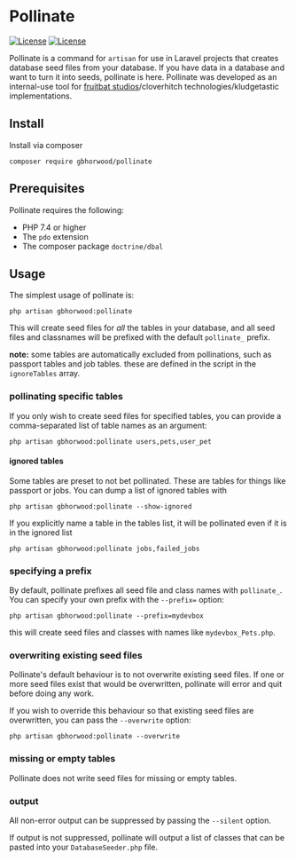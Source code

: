 # Pollinate
[![License](http://poser.pugx.org/gbhorwood/pollinate/license)](https://packagist.org/packages/gbhorwood/pollinate)
[![License](http://poser.pugx.org/gbhorwood/pollinate/require/php)](https://packagist.org/packages/gbhorwood/pollinate)

Pollinate is a command for `artisan` for use in Laravel projects that creates database seed files from your database. If you have data in a database and want to turn it into seeds, pollinate is here. Pollinate was developed as an internal-use tool for [fruitbat studios](https://fruitbat.studio)/cloverhitch technologies/kludgetastic implementations.

## Install
Install via composer

```shell
composer require gbhorwood/pollinate
```

## Prerequisites
Pollinate requires the following:

* PHP 7.4 or higher
* The `pdo` extension
* The composer package `doctrine/dbal`

## Usage
The simplest usage of pollinate is:

```shell
php artisan gbhorwood:pollinate
```

This will create seed files for _all_ the tables in your database, and all seed files and classnames will be prefixed with the default `pollinate_` prefix.

**note:** some tables are automatically excluded from pollinations, such as passport tables and job tables. these are defined in the script in the `ignoreTables` array.

### pollinating specific tables
If you only wish to create seed files for specified tables, you can provide a comma-separated list of table names as an argument:

```shell
php artisan gbhorwood:pollinate users,pets,user_pet
```

#### ignored tables
Some tables are preset to not bet pollinated. These are tables for things like passport or jobs. You can dump a list of ignored tables with

```shell
php artisan gbhorwood:pollinate --show-ignored
```

If you explicitly name a table in the tables list, it will be pollinated even if it is in the ignored list

```shell
php artisan gbhorwood:pollinate jobs,failed_jobs
```


### specifying a prefix
By default, pollinate prefixes all seed file and class names with `pollinate_`. You can specify your own prefix with the `--prefix=` option:

```shell
php artisan gbhorwood:pollinate --prefix=mydevbox
```

this will create seed files and classes with names like `mydevbox_Pets.php`.

### overwriting existing seed files
Pollinate's default behaviour is to not overwrite existing seed files. If one or more seed files exist that would be overwritten, pollinate will error and quit before doing any work.

If you wish to override this behaviour so that existing seed files are overwritten, you can pass the `--overwrite` option:

```shell
php artisan gbhorwood:pollinate --overwrite
```

### missing or empty tables
Pollinate does not write seed files for missing or empty tables.

### output
All non-error output can be suppressed by passing the `--silent` option.

If output is not suppressed, pollinate will output a list of classes that can be pasted into your `DatabaseSeeder.php` file.
